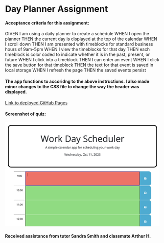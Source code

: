 # Day Planner Assignment

#### Acceptance criteria for this assignment:

GIVEN I am using a daily planner to create a schedule
WHEN I open the planner
THEN the current day is displayed at the top of the calendar
WHEN I scroll down
THEN I am presented with timeblocks for standard business hours of 9am&ndash;5pm
WHEN I view the timeblocks for that day
THEN each timeblock is color coded to indicate whether it is in the past, present, or future
WHEN I click into a timeblock
THEN I can enter an event
WHEN I click the save button for that timeblock
THEN the text for that event is saved in local storage
WHEN I refresh the page
THEN the saved events persist

#### The app functions to accoridng to the above instructions. I also made minor changes to the CSS file to change the way the header was displayed. 

[Link to deployed GitHub Pages](https://lrltillman.github.io/day-planner/)

#### Screenshot of quiz:
![planner demo](./Assets/images/dayplanner.png)


#### Received assistance from tutor Sandra Smith and classmate Arthur H. 
